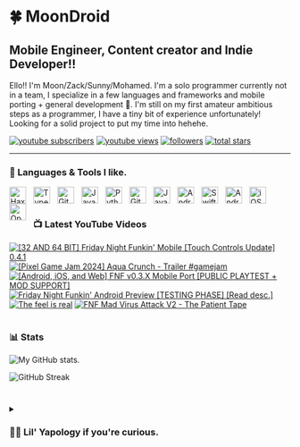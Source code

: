 # 🍀 MoonDroid

## **Mobile Engineer, Content creator and Indie Developer!!**

Ello!! I'm Moon/Zack/Sunny/Mohamed. I'm a solo programmer currently not in a team, I specialize in a few languages and frameworks and mobile porting + general development 👀.
I'm still on my first amateur ambitious steps as a programmer, I have a tiny bit of experience unfortunately! Looking for a solid project to put my time into hehehe.


   <p align="left">
      <a href="https://www.youtube.com/c/zackdroidcoder?sub_confirmation=1">
         <img alt="youtube subscribers" title="YouTube Channel" src="https://custom-icon-badges.demolab.com/youtube/channel/subscribers/UC2WHjPDvbE6O328n17ZGcfg?color=%23FF2184&label=Youtube Channel&logo=video&logoColor=white&style=for-the-badge&labelColor=b31b5e"/></a> 
      <a href="https://www.youtube.com/c/zackdroidcoder">
         <img alt="youtube views" title="YouTube views" src="https://custom-icon-badges.demolab.com/youtube/channel/views/UC2WHjPDvbE6O328n17ZGcfg?color=%23FF0000&logo=eye&logoColor=white&style=for-the-badge&labelColor=a30303"/></a> 
      <a href="https://github.com/moondroidcoder?tab=followers">
         <img alt="followers" title="Follow me on Github" src="https://custom-icon-badges.demolab.com/github/followers/moondroidcoder?color=26bd04&labelColor=209c05&style=for-the-badge&logo=person-add&label=Followers&logoColor=white"/></a>
      <a href="https://github.com/moondroidcoder?tab=repositories&sort=stargazers">
         <img alt="total stars" title="Total stars on GitHub" src="https://custom-icon-badges.demolab.com/github/stars/moondroidcoder?color=00db7c&style=for-the-badge&labelColor=07a661&logo=star"/></a>
   </p>

---

### 📝 Languages & Tools I like.

<img align="left" alt="Haxe" width="30px" style="padding-right:10px;" src="https://cdn.jsdelivr.net/gh/devicons/devicon@latest/icons/haxe/haxe-original.svg" />
<img align="left" alt="TypeScript" width="30px" style="padding-right:10px;" src="https://cdn.jsdelivr.net/gh/devicons/devicon/icons/typescript/typescript-plain.svg" />
<img align="left" alt="Git" width="30px" style="padding-right:10px;" src="https://cdn.jsdelivr.net/gh/devicons/devicon/icons/git/git-original.svg" />
<img align="left" alt="JavaScript" width="30px" style="padding-right:10px;" src="https://cdn.jsdelivr.net/gh/devicons/devicon/icons/javascript/javascript-plain.svg" />
<img align="left" alt="Python" width="30px" style="padding-right:10px;" src="https://cdn.jsdelivr.net/gh/devicons/devicon@latest/icons/python/python-original.svg" />
<img align="left" alt="GitHub" width="30px" style="padding-right:10px;" src="https://cdn.jsdelivr.net/gh/devicons/devicon/icons/github/github-original.svg" />
<img align="left" alt="Java" width="30px" style="padding-right:10px;" src="https://cdn.jsdelivr.net/gh/devicons/devicon@latest/icons/java/java-original.svg" />
<img align="left" alt="Android Studio" width="30px" style="padding-right:10px;" src="https://cdn.jsdelivr.net/gh/devicons/devicon@latest/icons/androidstudio/androidstudio-original.svg" />
<img align="left" alt="Swift" width="30px" style="padding-right:10px;" src="https://cdn.jsdelivr.net/gh/devicons/devicon@latest/icons/swift/swift-original.svg" />
<img align="left" alt="Android" width="30px" style="padding-right:10px;" src="https://cdn.jsdelivr.net/gh/devicons/devicon@latest/icons/android/android-plain.svg" />
<img align="left" alt="iOS" width="30px" style="padding-right:10px;" src="https://cdn.jsdelivr.net/gh/devicons/devicon@latest/icons/apple/apple-original.svg" />
<img align="left" alt="Opengl" width="30px" style="padding-right:10px;" src="https://cdn.jsdelivr.net/gh/devicons/devicon@latest/icons/opengl/opengl-plain.svg" />
<br />

#
### 📺 Latest YouTube Videos

<!-- BEGIN YOUTUBE-CARDS -->
[![[32 AND 64 BIT] Friday Night Funkin' Mobile [Touch Controls Update] 0.4.1](https://ytcards.demolab.com/?id=RKgS_ZmRu2o&title=%5B32+AND+64+BIT%5D+Friday+Night+Funkin%27+Mobile+%5BTouch+Controls+Update%5D+0.4.1&lang=en&timestamp=1719012061&background_color=%230d1117&title_color=%23ffffff&stats_color=%23dedede&max_title_lines=1&width=250&border_radius=5 "[32 AND 64 BIT] Friday Night Funkin' Mobile [Touch Controls Update] 0.4.1")](https://www.youtube.com/watch?v=RKgS_ZmRu2o)
[![[Pixel Game Jam 2024] Aqua Crunch - Trailer #gamejam](https://ytcards.demolab.com/?id=FkTwBEc2VcY&title=%5BPixel+Game+Jam+2024%5D+Aqua+Crunch+-+Trailer+%23gamejam&lang=en&timestamp=1716229047&background_color=%230d1117&title_color=%23ffffff&stats_color=%23dedede&max_title_lines=1&width=250&border_radius=5 "[Pixel Game Jam 2024] Aqua Crunch - Trailer #gamejam")](https://www.youtube.com/watch?v=FkTwBEc2VcY)
[![[Android, iOS, and Web] FNF v0.3.X Mobile Port [PUBLIC PLAYTEST + MOD SUPPORT]](https://ytcards.demolab.com/?id=foMnPVd8-S8&title=%5BAndroid%2C+iOS%2C+and+Web%5D+FNF+v0.3.X+Mobile+Port+%5BPUBLIC+PLAYTEST+%2B+MOD+SUPPORT%5D&lang=en&timestamp=1716141742&background_color=%230d1117&title_color=%23ffffff&stats_color=%23dedede&max_title_lines=1&width=250&border_radius=5 "[Android, iOS, and Web] FNF v0.3.X Mobile Port [PUBLIC PLAYTEST + MOD SUPPORT]")](https://www.youtube.com/watch?v=foMnPVd8-S8)
[![Friday Night Funkin' Android Preview [TESTING PHASE] [Read desc.]](https://ytcards.demolab.com/?id=uofcUqkIJss&title=Friday+Night+Funkin%27+Android+Preview+%5BTESTING+PHASE%5D+%5BRead+desc.%5D&lang=en&timestamp=1715947621&background_color=%230d1117&title_color=%23ffffff&stats_color=%23dedede&max_title_lines=1&width=250&border_radius=5 "Friday Night Funkin' Android Preview [TESTING PHASE] [Read desc.]")](https://www.youtube.com/watch?v=uofcUqkIJss)
[![The feel is real](https://ytcards.demolab.com/?id=hVeke4Bu8o8&title=The+feel+is+real&lang=en&timestamp=1715877932&background_color=%230d1117&title_color=%23ffffff&stats_color=%23dedede&max_title_lines=1&width=250&border_radius=5 "The feel is real")](https://www.youtube.com/watch?v=hVeke4Bu8o8)
[![FNF Mad Virus Attack V2 - The Patient Tape](https://ytcards.demolab.com/?id=bOr5-z0PewA&title=FNF+Mad+Virus+Attack+V2+-+The+Patient+Tape&lang=en&timestamp=1677435175&background_color=%230d1117&title_color=%23ffffff&stats_color=%23dedede&max_title_lines=1&width=250&border_radius=5 "FNF Mad Virus Attack V2 - The Patient Tape")](https://www.youtube.com/watch?v=bOr5-z0PewA)
<!-- END YOUTUBE-CARDS -->

#

### 📊 Stats

![My GitHub stats.](https://github-readme-stats.vercel.app/api?username=moondroidcoder&show_icons=true&theme=nightowl)

![GitHub Streak](https://streak-stats.demolab.com?user=moondroidcoder&theme=nightowl&border_radius=4.5)

#

<details>
 <summary><h3>👨‍💻 Lil' Yapology if you're curious. </h3></summary>
   I began when I was 14 years old, looking to impress this one person that I really liked! I made a discord bot with python as a first project, then I quickly moved onto haxe looking for open-source projects to mess around with. This person liked what I was doing, and I quickly found this to be a really fun hobby! I made a youtube channel and managed to gain a quick following, shortly after unfortunately, this very important person in my life had to leave. We still liked eachother, and til' this day I still have hope out there that she can see what I'm doing!! So, I became really ambitious and worked on projects I never thought I would even touch. This really helped my journey and I really hope that one day she gets to see what I'm doing these days. :)

[youtube]: https://youtube.com/@zackdroidcoder
